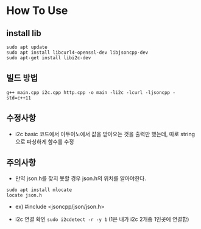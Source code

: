 # How To Use

## install lib

```
sudo apt update
sudo apt install libcurl4-openssl-dev libjsoncpp-dev
sudo apt-get install libi2c-dev
```

## 빌드 방법

```
g++ main.cpp i2c.cpp http.cpp -o main -li2c -lcurl -ljsoncpp -std=c++11
```

## 수정사항
- i2c basic 코드에서 아두이노에서 값을 받아오는 것을 출력만 했는데, 따로 string으로 파싱하게 함수를 수정


## 주의사항

- 만약 json.h를 찾지 못할 경우 json.h의 위치를 알아야한다.

```
sudo apt install mlocate
locate json.h
```

- ex) #include <jsoncpp/json/json.h>

- i2c 연결 확인 `sudo i2cdetect -r -y 1` (1은 내가 i2c 2개중 1인곳에 연결함)

